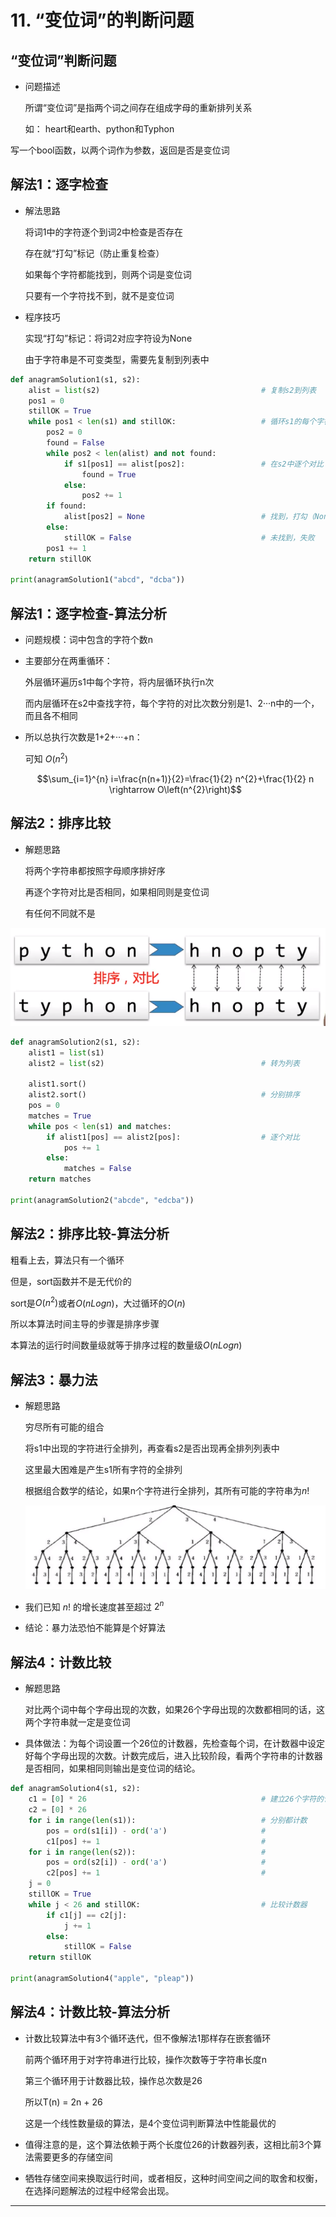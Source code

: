 # 11. “变位词”的判断问题

## “变位词”判断问题

- 问题描述

    所谓“变位词”是指两个词之间存在组成字母的重新排列关系

    如： heart和earth、python和Typhon

写一个bool函数，以两个词作为参数，返回是否是变位词

## 解法1：逐字检查

- 解法思路

    将词1中的字符逐个到词2中检查是否存在

    存在就“打勾”标记（防止重复检查）

    如果每个字符都能找到，则两个词是变位词

    只要有一个字符找不到，就不是变位词

- 程序技巧

    实现“打勾”标记：将词2对应字符设为None

    由于字符串是不可变类型，需要先复制到列表中

```python
def anagramSolution1(s1, s2):
    alist = list(s2)                                    # 复制s2到列表
    pos1 = 0
    stillOK = True
    while pos1 < len(s1) and stillOK:                   # 循环s1的每个字符
        pos2 = 0
        found = False
        while pos2 < len(alist) and not found:
            if s1[pos1] == alist[pos2]:                 # 在s2中逐个对比
                found = True
            else:
                pos2 += 1
        if found:
            alist[pos2] = None                          # 找到，打勾（None）
        else:
            stillOK = False                             # 未找到，失败
        pos1 += 1
    return stillOK

print(anagramSolution1("abcd", "dcba"))
```

## 解法1：逐字检查-算法分析

- 问题规模：词中包含的字符个数n
- 主要部分在两重循环：

    外层循环遍历s1中每个字符，将内层循环执行n次

    而内层循环在s2中查找字符，每个字符的对比次数分别是1、2···n中的一个，而且各不相同

- 所以总执行次数是1+2+···+n：

    可知 $O(n^2)$

    $$\sum_{i=1}^{n} i=\frac{n(n+1)}{2}=\frac{1}{2} n^{2}+\frac{1}{2} n \rightarrow O\left(n^{2}\right)$$

## 解法2：排序比较

- 解题思路

    将两个字符串都按照字母顺序排好序

    再逐个字符对比是否相同，如果相同则是变位词

    有任何不同就不是

![11%20%E2%80%9C%E5%8F%98%E4%BD%8D%E8%AF%8D%E2%80%9D%E7%9A%84%E5%88%A4%E6%96%AD%E9%97%AE%E9%A2%98%2094dd9e0d578643d1b9f1facf3a203a11.png](11%20%E2%80%9C%E5%8F%98%E4%BD%8D%E8%AF%8D%E2%80%9D%E7%9A%84%E5%88%A4%E6%96%AD%E9%97%AE%E9%A2%98%2094dd9e0d578643d1b9f1facf3a203a11.png)

```python
def anagramSolution2(s1, s2):
    alist1 = list(s1)
    alist2 = list(s2)                                   # 转为列表

    alist1.sort()
    alist2.sort()                                       # 分别排序
    pos = 0
    matches = True
    while pos < len(s1) and matches:
        if alist1[pos] == alist2[pos]:                  # 逐个对比
            pos += 1
        else:
            matches = False
    return matches

print(anagramSolution2("abcde", "edcba"))
```

## 解法2：排序比较-算法分析

粗看上去，算法只有一个循环

但是，sort函数并不是无代价的

sort是$O(n^2)$或者$O(n Log n)$，大过循环的$O(n)$

所以本算法时间主导的步骤是排序步骤

本算法的运行时间数量级就等于排序过程的数量级$O(n Log n)$

## 解法3：暴力法

- 解题思路

    穷尽所有可能的组合

    将s1中出现的字符进行全排列，再查看s2是否出现再全排列列表中

    这里最大困难是产生s1所有字符的全排列

    根据组合数学的结论，如果n个字符进行全排列，其所有可能的字符串为$n!$

    ![11%20%E2%80%9C%E5%8F%98%E4%BD%8D%E8%AF%8D%E2%80%9D%E7%9A%84%E5%88%A4%E6%96%AD%E9%97%AE%E9%A2%98%2094dd9e0d578643d1b9f1facf3a203a11%201.png](11%20%E2%80%9C%E5%8F%98%E4%BD%8D%E8%AF%8D%E2%80%9D%E7%9A%84%E5%88%A4%E6%96%AD%E9%97%AE%E9%A2%98%2094dd9e0d578643d1b9f1facf3a203a11%201.png)

- 我们已知 $n!$ 的增长速度甚至超过 $2^n$
- 结论：暴力法恐怕不能算是个好算法

## 解法4：计数比较

- 解题思路

    对比两个词中每个字母出现的次数，如果26个字母出现的次数都相同的话，这两个字符串就一定是变位词

- 具体做法：为每个词设置一个26位的计数器，先检查每个词，在计数器中设定好每个字母出现的次数。计数完成后，进入比较阶段，看两个字符串的计数器是否相同，如果相同则输出是变位词的结论。

```python
def anagramSolution4(s1, s2):
    c1 = [0] * 26                                       # 建立26个字符的计数器
    c2 = [0] * 26
    for i in range(len(s1)):                            # 分别都计数
        pos = ord(s1[i]) - ord('a')                     #
        c1[pos] += 1                                    #
    for i in range(len(s2)):                            #
        pos = ord(s2[i]) - ord('a')                     #
        c2[pos] += 1                                    #
    j = 0
    stillOK = True
    while j < 26 and stillOK:                           # 比较计数器
        if c1[j] == c2[j]:
            j += 1
        else:
            stillOK = False
    return stillOK

print(anagramSolution4("apple", "pleap"))
```

## 解法4：计数比较-算法分析

- 计数比较算法中有3个循环迭代，但不像解法1那样存在嵌套循环

    前两个循环用于对字符串进行比较，操作次数等于字符串长度n

    第三个循环用于计数器比较，操作总次数是26

    所以T(n) = 2n + 26

    这是一个线性数量级的算法，是4个变位词判断算法中性能最优的

- 值得注意的是，这个算法依赖于两个长度位26的计数器列表，这相比前3个算法需要更多的存储空间
- 牺牲存储空间来换取运行时间，或者相反，这种时间空间之间的取舍和权衡，在选择问题解法的过程中经常会出现。

---